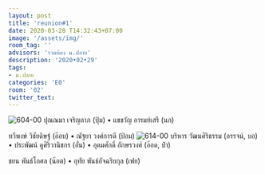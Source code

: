 ```yaml
---
layout: post
title: 'reunion#1'
date: 2020-03-28 T14:32:43+07:00
image: '/assets/img/'
room_tag: ''
advisors: 'รวมห้อง ม.ปลาย'
description: '2020•02•29'
tags:
- ม.ปลาย
categories: 'E0'
room: '02'
twitter_text:
---
```

![604-00](https://res.cloudinary.com/dbruw74ms/image/upload/r_8,c_fit,w_760/v1585384617/2020-02-09-604_rztyhu.png)
ปุณณมา เจริญลาภ (ปุ้ม) • แขขวัญ อารมย์เสรี (นก)

ทวีพงษ์ วิชัยดิษฐ์ (อ๊อบ) • ณัฐยา วงศ์การดี (ป้อม)
![614-00](https://res.cloudinary.com/dbruw74ms/image/upload/r_8,c_fit,w_760/v1585372109/2020-02-29-614_mcizmv.png)
บริหาร วัฒนศิริธรรม (อรรจน์, บอ) • ประพัฒน์ คูศิริวานิชกร (อั๋น) • อุดมศักดิ์ อักษรวงศ์ (อ๊อด, ป๋า)

ชยน พันธ์โกศล (น๊อต) • อุทัย พันธ์อัจฉริยกุล (เฟย)
